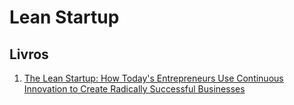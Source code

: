 # Lean Startup

## Livros
1. [The Lean Startup: How Today's Entrepreneurs Use Continuous Innovation to Create Radically Successful Businesses](https://www.amazon.com.br/Lean-Startup-Entrepreneurs-Continuous-Innovation/dp/0307887898)

